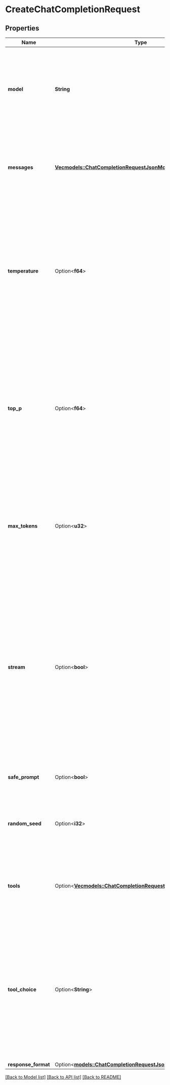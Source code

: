# CreateChatCompletionRequest

## Properties

Name | Type | Description | Notes
------------ | ------------- | ------------- | -------------
**model** | **String** | ID of the model to use. You can use the [List Available Models](/api#operation/listModels) API to see all of your available models, or see our [Model overview](/models) for model descriptions.  | 
**messages** | [**Vec<models::ChatCompletionRequestJsonModeMessagesInner>**](ChatCompletionRequestJSONMode_messages_inner.md) | The prompt(s) to generate completions for, encoded as a list of dict with role and content. The first prompt role should be `user` or `system`.  | 
**temperature** | Option<**f64**> | What sampling temperature to use, between 0.0 and 1.0. Higher values like 0.8 will make the output more random, while lower values like 0.2 will make it more focused and deterministic.  We generally recommend altering this or `top_p` but not both.  | [optional][default to 0.7]
**top_p** | Option<**f64**> | Nucleus sampling, where the model considers the results of the tokens with `top_p` probability mass. So 0.1 means only the tokens comprising the top 10% probability mass are considered.  We generally recommend altering this or `temperature` but not both.  | [optional][default to 1]
**max_tokens** | Option<**u32**> | The maximum number of tokens to generate in the completion.  The token count of your prompt plus `max_tokens` cannot exceed the model's context length.   | [optional]
**stream** | Option<**bool**> | Whether to stream back partial progress. If set, tokens will be sent as data-only server-sent events as they become available, with the stream terminated by a data: [DONE] message. Otherwise, the server will hold the request open until the timeout or until completion, with the response containing the full result as JSON.  | [optional][default to false]
**safe_prompt** | Option<**bool**> | Whether to inject a safety prompt before all conversations.  | [optional][default to false]
**random_seed** | Option<**i32**> | The seed to use for random sampling. If set, different calls will generate deterministic results.  | [optional]
**tools** | Option<[**Vec<models::ChatCompletionRequestFunctionCallToolsInner>**](ChatCompletionRequestFunctionCall_tools_inner.md)> | A list of available tools for the model. Use this to specify functions for which the model can generate JSON inputs.  | [optional]
**tool_choice** | Option<**String**> | Specifies if/how functions are called. If set to `none` the model won't call a function and will generate a message instead. If set to `auto` the model can choose to either generate a message or call a function. If set to `any` the model is forced to call a function.  | [optional][default to auto]
**response_format** | Option<[**models::ChatCompletionRequestJsonModeResponseFormat**](ChatCompletionRequestJSONMode_response_format.md)> |  | [optional]

[[Back to Model list]](../README.md#documentation-for-models) [[Back to API list]](../README.md#documentation-for-api-endpoints) [[Back to README]](../README.md)


